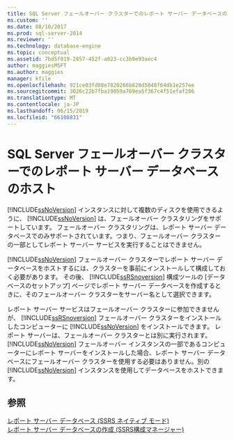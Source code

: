 ```yaml
---
title: SQL Server フェールオーバー クラスターでのレポート サーバー データベースのホスト | Microsoft Docs
ms.custom: ''
ms.date: 08/10/2017
ms.prod: sql-server-2014
ms.reviewer: ''
ms.technology: database-engine
ms.topic: conceptual
ms.assetid: 7bd5f019-2857-452f-a023-cc3b9e93aec4
author: maggiesMSFT
ms.author: maggies
manager: kfile
ms.openlocfilehash: 921ce03fd08e7820266b828d5848f64db1e257ee
ms.sourcegitcommit: 3026c22b7fba19059a769ea5f367c4f51efaf286
ms.translationtype: MT
ms.contentlocale: ja-JP
ms.lasthandoff: 06/15/2019
ms.locfileid: "66108831"
---
```

# <a name="host-a-report-server-database-in-a-sql-server-failover-cluster"></a>SQL Server フェールオーバー クラスターでのレポート サーバー データベースのホスト
  [!INCLUDE[ssNoVersion](../../includes/ssnoversion-md.md)] インスタンスに対して複数のディスクを使用できるように、 [!INCLUDE[ssNoVersion](../../includes/ssnoversion-md.md)] は、フェールオーバー クラスタリングをサポートしています。 フェールオーバー クラスタリングは、レポート サーバー データベースでのみサポートされています。つまり、フェールオーバー クラスターの一部としてレポート サーバー サービスを実行することはできません。  
  
 [!INCLUDE[ssNoVersion](../../includes/ssnoversion-md.md)] フェールオーバー クラスターでレポート サーバー データベースをホストするには、クラスターを事前にインストールして構成しておく必要があります。 その後、 [!INCLUDE[ssRSnoversion](../../includes/ssrsnoversion-md.md)] 構成ツールの [データベースのセットアップ] ページでレポート サーバー データベースを作成するときに、そのフェールオーバー クラスターをサーバー名として選択できます。  
  
 レポート サーバー サービスはフェールオーバー クラスターに参加できませんが、 [!INCLUDE[ssRSnoversion](../../includes/ssrsnoversion-md.md)] フェールオーバー クラスターをインストールしたコンピューターに [!INCLUDE[ssNoVersion](../../includes/ssnoversion-md.md)] をインストールできます。 レポート サーバーは、フェールオーバー クラスターとは別に実行されます。 [!INCLUDE[ssNoVersion](../../includes/ssnoversion-md.md)] フェールオーバー インスタンスの一部であるコンピューターにレポート サーバーをインストールした場合、レポート サーバー データベースにフェールオーバー クラスターを使用する必要はありません。別の [!INCLUDE[ssNoVersion](../../includes/ssnoversion-md.md)] インスタンスを使用してデータベースをホストできます。  
  
## <a name="see-also"></a>参照  
 [レポート サーバー データベース &#40;SSRS ネイティブ モード&#41;](../report-server/report-server-database-ssrs-native-mode.md)   
 [レポート サーバー データベースの作成 &#40;SSRS構成マネージャー&#41;](../../sql-server/install/create-a-report-server-database-ssrs-configuration-manager.md)  
  
  

